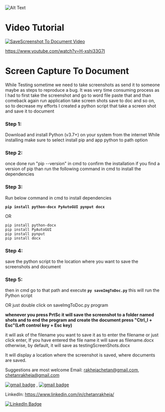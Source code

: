 
![Alt Text](https://github.com/chetanrakheja/screen-capture-to-document/raw/master/saveScreenshotsToDoc.gif)

# Video Tutorial
[![SaveScreenshot To Document Video](https://img.youtube.com/vi/H-xshi33G7I/0.jpg)](https://www.youtube.com/watch?v=H-xshi33G7I "SaveScreenshot To Document Video")

https://www.youtube.com/watch?v=H-xshi33G7I
# Screen Capture To Document
While Testing sometime we need to take screenshots as send it to someone maybe as steps to reproduce a bug. It was very time consuming process as I had to first take the screenshot and go to word file paste that and than comeback again run application take screen shots save to doc and so on, so to decrease my efforts I created a python script that take a screen shot and save it to document


### Step 1: 
Download and install Python (v3.7+) on your system from the internet 
While installing make sure to select install pip and app python to path option

### Step 2:
once done run "pip --version" in cmd to confirm the installation
if you find a version of pip than run the following command in cmd to install the dependencies

### Step 3:
Run below command in cmd to install dependencies

**`pip install python-docx PyAutoGUI pynput docx`**

OR
```
pip install python-docx
pip install PyAutoGUI
pip install pynput
pip install docx
```

### Step 4:
save the python script to the location where you want to save the screenshots and document

### Step 5:
then in cmd go to that path and execute
**`py saveImgToDoc.py`**
this will run the Python script

OR just double click on saveImgToDoc.py program


**whenever you press PrtSc it will save the screenshot to a folder named shots
and to end the program and create the document press "Ctrl_l + Esc"(Left control key + Esc key)**

it will ask of the filename you want to save it as to enter the filename or just click enter, If you have entered the file name it will save as filename.docx otherwise, by default, it will save as testingScreenShots.docx

It will display a location where the screenshot is saved, where documents are saved.

Suggestions are most welcome
Email: rakhejachetan@gmail.com, chetanrakheja@gmail.com

[![gmail badge](https://img.shields.io/badge/mail-rakhejachetan%40gmail.com-red?style=plastic&logo=gmail)](mailto:rakhejachetan@gmail.com?subject=[GitHub]%20screen-capture-to-document) , [![gmail badge](https://img.shields.io/badge/mail-chetanrakheja%40gmail.com-red?style=plastic&logo=gmail)](mailto:chetanrakheja@gmail.com?subject=[GitHub]%20screen-capture-to-document)

LinkedIn: https://www.linkedin.com/in/chetanrakheja/

[![LinkedIn Badge](https://img.shields.io/badge/LinkedIn-Profile-informational?style=flat&logo=linkedin&logoColor=white&color=0D76A8)](https://www.linkedin.com/in/braydon-coyer/)
